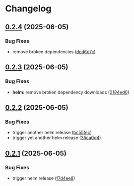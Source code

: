 # Changelog

## [0.2.4](https://github.com/wreality/Pilcrow/compare/pilcrow-helm-v0.2.3...pilcrow-helm-v0.2.4) (2025-06-05)


### Bug Fixes

* remove broken dependencies ([dcd6c7c](https://github.com/wreality/Pilcrow/commit/dcd6c7cb8ee570e9234dfe3353560866a9655051))

## [0.2.3](https://github.com/wreality/Pilcrow/compare/pilcrow-helm-v0.2.2...pilcrow-helm-v0.2.3) (2025-06-05)


### Bug Fixes

* **helm:** remove broken dependency downloads ([0184ed0](https://github.com/wreality/Pilcrow/commit/0184ed08fa6cd3acad2308f2dddf843fa55b13ae))

## [0.2.2](https://github.com/wreality/Pilcrow/compare/pilcrow-helm-v0.2.1...pilcrow-helm-v0.2.2) (2025-06-05)


### Bug Fixes

* trigger another helm release ([bc55fec](https://github.com/wreality/Pilcrow/commit/bc55fecc1e77369b7652530c29456f2dd3233941))
* trigger yet another helm release ([35ca0d4](https://github.com/wreality/Pilcrow/commit/35ca0d40e31ce668d2b51dbb3773e7ec3135ba61))

## [0.2.1](https://github.com/wreality/Pilcrow/compare/pilcrow-helm-v0.2.0...pilcrow-helm-v0.2.1) (2025-06-05)


### Bug Fixes

* trigger helm release ([f7d4ee8](https://github.com/wreality/Pilcrow/commit/f7d4ee8631789be0e011081d0ef583a5a60ccae0))

